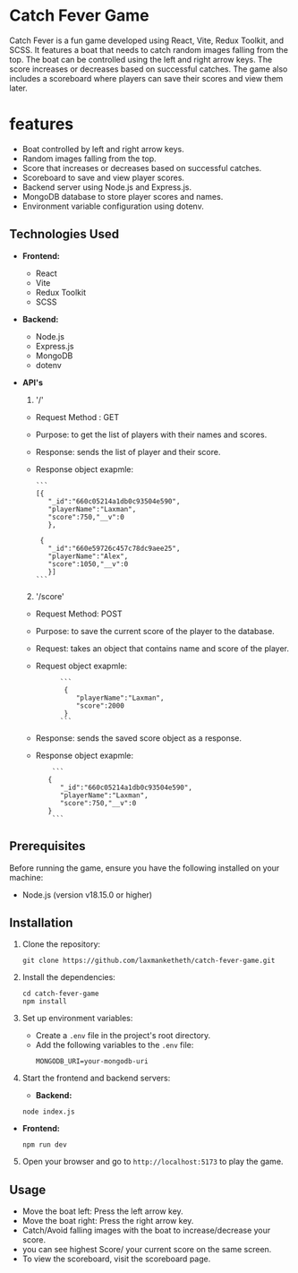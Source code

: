 
# Catch Fever Game

Catch Fever is a fun game developed using React, Vite, Redux Toolkit, and SCSS. It features a boat that needs to catch random images falling from the top. The boat can be controlled using the left and right arrow keys. The score increases or decreases based on successful catches. The game also includes a scoreboard where players can save their scores and view them later.

# features

  - Boat controlled by left and right arrow keys.
  - Random images falling from the top.
  - Score that increases or decreases based on successful catches.
  - Scoreboard to save and view player scores.
  - Backend server using Node.js and Express.js.
  - MongoDB database to store player scores and names.
  - Environment variable configuration using dotenv.
 
## Technologies Used

- **Frontend:**
  - React
  - Vite
  - Redux Toolkit
  - SCSS

- **Backend:**
  - Node.js
  - Express.js
  - MongoDB
  - dotenv

- **API's**
   1. '/'    
   - Request Method : GET
   - Purpose: to get the list of players with their names and scores.
   - Response: sends the list of player and their score.
   - Response object exapmle: 

         ```
         [{
            "_id":"660c05214a1db0c93504e590",
            "playerName":"Laxman",
            "score":750,"__v":0
            },

          {
            "_id":"660e59726c457c78dc9aee25",
            "playerName":"Alex",
            "score":1050,"__v":0
            }]
         ```

   2. '/score'
   - Request Method: POST
   - Purpose: to save the current score of the player to the database.
   - Request: takes an object that contains name and score of the player.
   - Request object exapmle:

               ```
                {
                   "playerName":"Laxman",
                   "score":2000
                }
               ```

   - Response: sends the saved score object as a response.
   - Response object exapmle: 

             ```
            {
               "_id":"660c05214a1db0c93504e590",
               "playerName":"Laxman",
               "score":750,"__v":0
            }                 
             ```


## Prerequisites
Before running the game, ensure you have the following installed on your machine:
- Node.js (version v18.15.0 or higher)

## Installation

1. Clone the repository:
   ```
   git clone https://github.com/laxmanketheth/catch-fever-game.git
   ```
2. Install the dependencies:
   ```
   cd catch-fever-game
   npm install
   ```
3. Set up environment variables:

   - Create a `.env` file in the project's root directory.
   - Add the following variables to the `.env` file:
     ```
     MONGODB_URI=your-mongodb-uri
     ```

4. Start the frontend and backend servers:
	 - **Backend:**
   ```
   node index.js
   ```
- **Frontend:**
   ```
   npm run dev
   ```
5. Open your browser and go to `http://localhost:5173` to play the game.

## Usage

- Move the boat left: Press the left arrow key.
- Move the boat right: Press the right arrow key.
- Catch/Avoid falling images with the boat to increase/decrease your score.
- you can see highest Score/ your current score on the same screen.
- To view the scoreboard, visit the scoreboard page.
  
